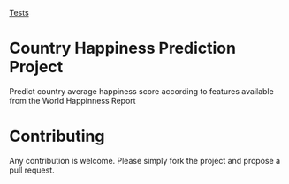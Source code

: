 [Tests](https://github.com/IORDS2021/happyness_test/actions/workflows/pytest.yml/badge.svg)

# Country Happiness Prediction Project

Predict country average happiness score according to features available from the World Happinness Report

# Contributing

Any contribution is welcome. Please simply fork the project and propose a pull request. 
